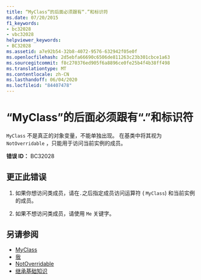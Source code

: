 ```yaml
---
title: “MyClass”的后面必须跟有“.”和标识符
ms.date: 07/20/2015
f1_keywords:
- bc32028
- vbc32028
helpviewer_keywords:
- BC32028
ms.assetid: a7e92b54-32b8-4072-9576-632942f05e0f
ms.openlocfilehash: 2d5ebfa66690c6506de811263c23b301cbce1a63
ms.sourcegitcommit: f8c270376ed905f6a8896ce0fe25b4f4b38ff498
ms.translationtype: MT
ms.contentlocale: zh-CN
ms.lasthandoff: 06/04/2020
ms.locfileid: "84407478"
---
```

# <a name="myclass-must-be-followed-by--and-an-identifier"></a>“MyClass”的后面必须跟有“.”和标识符
`MyClass` 不是真正的对象变量，不能单独出现。 在基类中将其视为 `NotOverridable` ，只能用于访问当前实例的成员。  
  
 **错误 ID：** BC32028  
  
## <a name="to-correct-this-error"></a>更正此错误  
  
1. 如果你想访问类成员，请在`.`之后指定成员访问运算符 ( `MyClass`) 和当前实例的成员。  
  
2. 如果不想访问类成员，请使用 `Me` 关键字。  
  
## <a name="see-also"></a>另请参阅

- [MyClass](../programming-guide/program-structure/me-my-mybase-and-myclass.md#myclass)
- [我](../programming-guide/program-structure/me-my-mybase-and-myclass.md#me)
- [NotOverridable](../language-reference/modifiers/notoverridable.md)
- [继承基础知识](../programming-guide/language-features/objects-and-classes/inheritance-basics.md)
